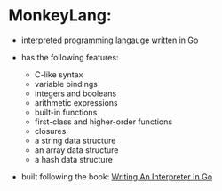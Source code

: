 # MonkeyLang:
 - interpreted programming langauge written in Go
 
 - has the following features:
    - C-like syntax
    - variable bindings
    - integers and booleans
    - arithmetic expressions
    - built-in functions
    - first-class and higher-order functions
    - closures
    - a string data structure
    - an array data structure
    - a hash data structure

 - built following the book: [Writing An Interpreter In Go](https://interpreterbook.com/) 